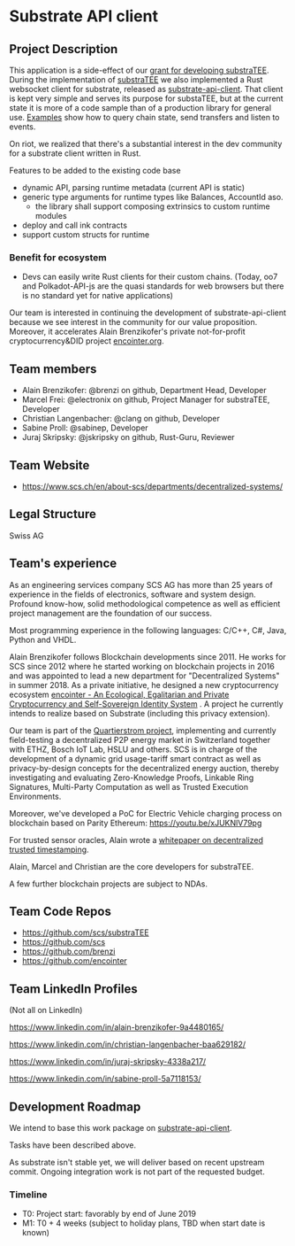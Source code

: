 # Substrate API client

## Project Description

This application is a side-effect of our [grant for developing substraTEE](https://github.com/w3f/Web3-collaboration/pull/66). During the implementation of [substraTEE](https://github.com/scs/substraTEE)  we also implemented a Rust websocket client for substrate, released as [substrate-api-client](https://github.com/scs/substrate-api-client). That client is kept very simple and serves its purpose for substaTEE, but at the current state it is more of a code sample than of a production library for general use. [Examples](https://github.com/scs/substrate-api-client/tree/master/src/examples) show how to query chain state, send transfers and listen to events.

On riot, we realized that there's a substantial interest in the dev community for a substrate client written in Rust.

Features to be added to the existing code base

* dynamic API, parsing runtime metadata (current API is static)
* generic type arguments for runtime types like Balances, AccountId aso.
  * the library shall support composing extrinsics to custom runtime modules
* deploy and call ink contracts
* support custom structs for runtime

### Benefit for ecosystem

* Devs can easily write Rust clients for their custom chains. (Today, oo7 and Polkadot-API-js are the quasi standards for web browsers but there is no standard yet for native applications)

Our team is interested in continuing the development of substrate-api-client because we see interest in the community for our value proposition. Moreover, it accelerates Alain Brenzikofer's private not-for-profit cryptocurrency&DID project [encointer.org](https://encointer.org).

## Team members

* Alain Brenzikofer: @brenzi on github, Department Head, Developer
* Marcel Frei: @electronix on github, Project Manager for substraTEE, Developer
* Christian Langenbacher: @clang on github, Developer
* Sabine Proll: @sabinep, Developer
* Juraj Skripsky: @jskripsky on github, Rust-Guru, Reviewer

## Team Website

* https://www.scs.ch/en/about-scs/departments/decentralized-systems/

## Legal Structure

Swiss AG

## Team's experience

As an engineering services company SCS AG has more than 25 years of experience in the fields of electronics, software and system design. Profound know-how, solid methodological competence as well as efficient project management are the foundation of our success.

Most programming experience in the following languages: C/C++, C#, Java, Python and VHDL.

Alain Brenzikofer follows Blockchain developments since 2011. He works for SCS since 2012 where he started working on blockchain projects in 2016 and was appointed to lead a new department for "Decentralized Systems" in summer 2018. As a private initiative, he designed a new cryptocurrency ecosystem [encointer - An Ecological, Egalitarian and Private Cryptocurrency and Self-Sovereign Identity System](https://encointer.org) . A project he currently intends to realize based on Substrate (including this privacy extension).

Our team is part of the [Quartierstrom project](https://quartier-strom.ch), implementing and currently field-testing a decentralized P2P energy market in Switzerland together with ETHZ, Bosch IoT Lab, HSLU and others.
SCS is in charge of the development of a dynamic grid usage-tariff smart contract as well as privacy-by-design concepts for the decentralized energy auction, thereby investigating and evaluating Zero-Knowledge Proofs, Linkable Ring Signatures, Multi-Party Computation as well as Trusted Execution Environments.

Moreover, we've developed a PoC for Electric Vehicle charging process on blockchain based on Parity Ethereum: https://youtu.be/xJUKNlV79pg

For trusted sensor oracles, Alain wrote a [whitepaper on decentralized trusted timestamping](https://www.scs.ch/wp-content/uploads/2017/01/trusted-sensor-whitepaper.pdf).

Alain, Marcel and Christian are the core developers for substraTEE.

A few further blockchain projects are subject to NDAs.

## Team Code Repos

* https://github.com/scs/substraTEE
* https://github.com/scs
* https://github.com/brenzi
* https://github.com/encointer

## Team LinkedIn Profiles

(Not all on LinkedIn)

https://www.linkedin.com/in/alain-brenzikofer-9a4480165/

https://www.linkedin.com/in/christian-langenbacher-baa629182/

https://www.linkedin.com/in/juraj-skripsky-4338a217/

https://www.linkedin.com/in/sabine-proll-5a7118153/

## Development Roadmap

We intend to base this work package on [substrate-api-client](https://github.com/scs/substrate-api-client).

Tasks have been described above.

As substrate isn't stable yet, we will deliver based on recent upstream commit. Ongoing integration work is not part of the requested budget.

### Timeline

- T0: Project start: favorably by end of June 2019
- M1: T0 + 4 weeks (subject to holiday plans, TBD when start date is known)

